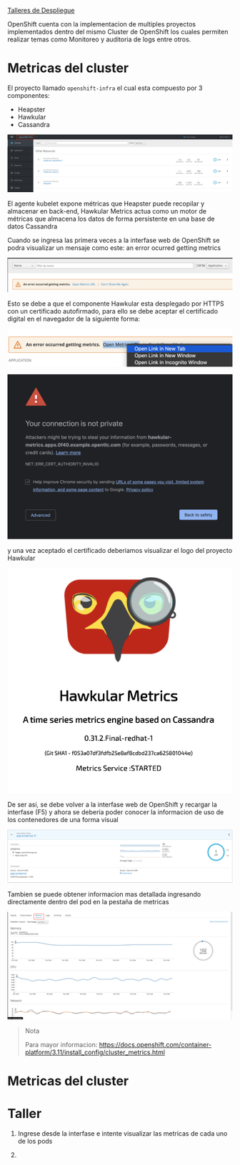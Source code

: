 [Talleres de Despliegue](../despliegue.md)

OpenShift cuenta con la implementacion de multiples proyectos implementados dentro del mismo Cluster de OpenShift los cuales permiten realizar temas como Monitoreo y  auditoria de logs entre otros.

# Metricas del cluster 
El proyecto llamado `openshift-infra` el cual esta compuesto por 3 componentes:
* Heapster
* Hawkular
* Cassandra 

![Ref](../img/metricas01.png)



El agente kubelet expone métricas que Heapster puede recopilar y almacenar en back-end, Hawkular Metrics actua como un motor de métricas que almacena los datos de forma persistente en una base de datos Cassandra

Cuando se ingresa las primera veces a la interfase web de OpenShift se podra visualizar un mensaje como este: an error ocurred getting metrics

![Ref](../img/metricas02.png)

Esto se debe a que el componente Hawkular esta desplegado por HTTPS con un certificado autofirmado, para ello se debe aceptar el certificado digital en el navegador de la siguiente forma:

![Ref](../img/metricas03.png)

![Ref](../img/metricas04.png)

y una vez aceptado el certificado deberiamos visualizar el logo del proyecto Hawkular

![Ref](../img/metricas05.png)

De ser asi, se debe volver a la interfase web de OpenShift y recargar la interfase (F5) y ahora se deberia poder conocer la informacion de uso de los contenedores de una forma visual

![Ref](../img/metricas06.png)

Tambien se puede obtener informacion mas detallada ingresando directamente dentro del pod en la pestaña de metricas

![Ref](../img/metricas07.png)

> Nota
>
> Para mayor informacion: https://docs.openshift.com/container-platform/3.11/install_config/cluster_metrics.html

# Metricas del cluster 



# Taller

1. Ingrese desde la interfase e intente visualizar las metricas de cada uno de los pods

2. 
